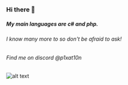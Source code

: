 ### Hi there 👋

##### My main languages are c# and php.
###### I know many more to so don't be afraid to ask!

###### Find me on discord @p1xat10n

![alt text](https://i.ibb.co/KGPpCsY/AIM.png)
